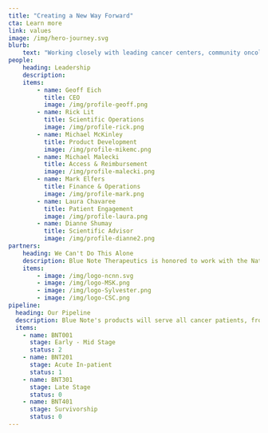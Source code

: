 ```yaml
---
title: "Creating a New Way Forward"
cta: Learn more
link: values
image: /img/hero-journey.svg
blurb:
    text: "Working closely with leading cancer centers, community oncology clinics, and teams of patients, Blue Note is developing clinically validated prescription digital therapeutics to help reduce anxiety, depression, and other distress related to cancer."
people:
    heading: Leadership
    description: 
    items:
        - name: Geoff Eich
          title: CEO
          image: /img/profile-geoff.png
        - name: Rick Lit
          title: Scientific Operations
          image: /img/profile-rick.png
        - name: Michael McKinley
          title: Product Development
          image: /img/profile-mikemc.png
        - name: Michael Malecki
          title: Access & Reimbursement
          image: /img/profile-malecki.png
        - name: Mark Elfers
          title: Finance & Operations
          image: /img/profile-mark.png
        - name: Laura Chavaree
          title: Patient Engagement
          image: /img/profile-laura.png
        - name: Dianne Shumay
          title: Scientific Advisor
          image: /img/profile-dianne2.png
partners:
    heading: We Can't Do This Alone
    description: Blue Note Therapeutics is honored to work with the National Comprehensive Cancer Network (NCCN) and other leading cancer care organizations in our quest to help cancer patients live better.
    items:
        - image: /img/logo-ncnn.svg
        - image: /img/logo-MSK.png
        - image: /img/logo-Sylvester.png
        - image: /img/logo-CSC.png
pipeline:
  heading: Our Pipeline
  description: Blue Note's products will serve all cancer patients, from early stage through survivorship, in both the in-patient and out-patient settings.
  items:
    - name: BNT001
      stage: Early - Mid Stage
      status: 2
    - name: BNT201
      stage: Acute In-patient
      status: 1
    - name: BNT301
      stage: Late Stage
      status: 0
    - name: BNT401
      stage: Survivorship
      status: 0
---
```



